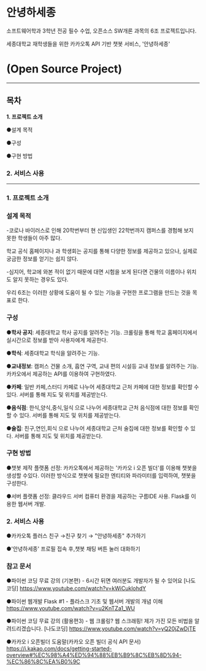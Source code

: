 # **안녕하세종**

소프트웨어학과 3학년 전공 필수 수업, 오픈소스 SW개론 과목의 6조 프로젝트입니다.

세종대학교 재학생들을 위한 카카오톡 API 기반 챗봇 서비스, '안녕하세종'

# **(Open Source Project)**

-------------------------------------------------------------------------------

## **목차**

**1. 프로젝트 소개**

●설계 목적

●구성

●구현 방법


### **2. 서비스 사용**
-------------------------------------------------------------------------------

### **1. 프로젝트 소개**

### 설계 목적

-코로나 바이러스로 인해 20학번부터 현 신입생인 22학번까지 캠퍼스를 경험해 보지 못한 학생들이 아주 많다.

학교 공식 홈페이지나 과 학생회는 공지를 통해 다양한 정보를 제공하고 있으나, 실제로 궁금한 정보를 얻기는 쉽지 않다.

-심지어, 학교에 와본 적이 없기 때문에 대면 시험을 보게 된다면 건물의 이름이나 위치도 알지 못하는 경우도 있다.

우리 6조는 이러한 상황에 도움이 될 수 있는 기능을 구현한 프로그램을 만드는 것을 목표로 한다.

### **구성**

●**학사 공지**: 세종대학교 학사 공지를 알려주는 기능. 크롤링을 통해 학교 홈페이지에서 실시간으로 정보를 받아 사용자에게 제공한다.

●**학식**: 세종대학교 학식을 알려주는 기능.

●**교내정보**: 캠퍼스 건물 소개, 흡연 구역, 교내 편의 시설등 교내 정보를 알려주는 기능. 카카오에서 제공하는 API를 이용하여 구현하였다.

●**카페**: 일반 카페,스터디 카페로 나누어 세종대학교 근처 카페에 대한 정보를 확인할 수 있다. 서버를 통해 지도 및 위치를 제공받는다.

●**음식점**: 한식,양식,중식,일식 으로 나누어 세종대학교 근처 음식점에 대한 정보를 확인할 수 있다. 서버를 통해 지도 및 위치를 제공받는다.

●**술집**: 친구,연인,회식 으로 나누어 세종대학교 근처 술집에 대한 정보를 확인할 수 있다. 서버를 통해 지도 및 위치를 제공받는다.

### **구현 방법**

●챗봇 제작 플랫폼 선정: 카카오톡에서 제공하는 '카카오 i 오픈 빌더'를 이용해 챗봇을 생성할 수있다. 이러한 방식으로 챗봇에 필요한 엔티티와 파라미터를 입력하여, 챗봇을 구성한다.

●서버 플랫폼 선정: 클라우드 서버 컴퓨터 환경을 제공하는 구름IDE 사용. Flask를 이용한 웹서버 개발.


### **2. 서비스 사용**
●카카오톡 플러스 친구 →친구 찾기 → "안녕하세종" 추가하기

●'안녕하세종' 프로필 접속 후,챗봇 채팅 버튼 눌러 대화하기


### **참고 문서**

●파이썬 코딩 무료 강의 (기본편) - 6시간 뒤면 여러분도 개발자가 될 수 있어요 [나도코딩] https://www.youtube.com/watch?v=kWiCuklohdY

●파이썬 웹개발 Flask #1 - 플라스크 기초 및 웹서버 개발의 개념 이해 https://www.youtube.com/watch?v=u2KnTZa1_WU

●파이썬 코딩 무료 강의 (활용편3) - 웹 크롤링? 웹 스크래핑! 제가 가진 모든 비법을 알려드리겠습니다. [나도코딩] https://www.youtube.com/watch?v=yQ20jZwDjTE

●카카오 i 오픈빌더 도움말(카카오 오픈 빌더 공식 API 문서) https://i.kakao.com/docs/getting-started-overview#%EC%98%A4%ED%94%88%EB%B9%8C%EB%8D%94-%EC%86%8C%EA%B0%9C

